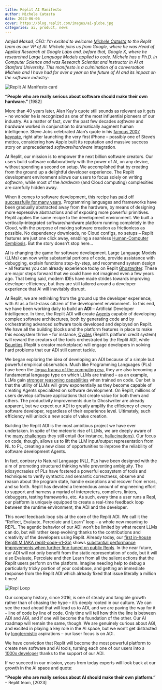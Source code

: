 ```yaml
---
title: Replit AI Manifesto
author: Michele Catasta
date: 2023-06-06
cover: https://blog.replit.com/images/ai-globe.jpg 
categories: ai, product, news
---
```


_Amjad Masad, CEO: I'm excited to welcome [Michele Catasta](https://www.linkedin.com/in/pirroh/) to the Replit team as our VP of AI. Michele joins us from Google, where he was Head of Applied Research at Google Labs and, before that, Google X, where he researched Large Language Models applied to code. Michele has a Ph.D. in Computer Science and was Research Scientist and Instructor in AI at Stanford University. This manifesto is a culmination of a conversation Michele and I have had for over a year on the future of AI and its impact on the software industry:_

![Replit AI Manifesto card](https://blog.replit.com/images/ai-globe.jpg)

**“People who are really serious about software should make their own hardware.”** [1982]

More than 40 years later, Alan Kay’s quote still sounds as relevant as it gets – no wonder he is recognized as one of the most influential pioneers of our industry. As a matter of fact, over the past few decades _software_ and _hardware_ worked in conjunction to dramatically augment human intelligence. 
Steve Jobs celebrated Alan’s quote in his [famous 2007 keynote](https://www.youtube.com/watch?v=XAfTXYa36f4), right after launching the very first iPhone – possibly one of Steve’s mottos, considering how Apple built its reputation and massive success story on unprecedented _software/hardware_ integration.

At Replit, our mission is to empower the next billion software creators. Our users build software collaboratively with the power of AI, on any device, without spending a second on setup. We accomplished that by creating from the ground up a delightful developer experience. The Replit development environment allows our users to focus solely on writing _software_, while most of the _hardware_ (and Cloud computing) complexities are carefully hidden away.

When it comes to software development, this recipe has [paid off successfully for many years](https://blog.replit.com/holistic). Programming languages and frameworks have been gradually abstracted away from the hardware, by means of designing more expressive abstractions and of exposing more powerful primitives. Replit applies the same recipe to the development environment. We built a vertically-integrated software/hardware platform running completely in the Cloud, with the purpose of making software creation as frictionless as possible. No dependency downloads, no Cloud configs, no setups – Replit features are just one click away, enabling a seamless [Human-Computer Symbiosis](https://groups.csail.mit.edu/medg/people/psz/Licklider.html). But the story doesn’t stop here…

AI is changing the game for software development. Large Language Models (LLMs) can now write substantial portions of code, provide assistance with debugging, explain functions step-by-step, and recommend system design – all features you can already experience today on Replit [Ghostwriter](https://replit.com/site/ghostwriter). These are major steps forward that we could have not imagined even a few years ago. That being said, modern IDEs have made strides towards improving developer efficiency, but they are still tailored around a developer experience that AI will inevitably disrupt.

At Replit, we are rethinking from the ground up the developer experience, with AI as a first-class citizen of the development environment. To this end, we have been working daily to build an **ADI** – Artificial Developer Intelligence. In time, the Replit ADI will create [Agents](https://ai.googleblog.com/2022/11/react-synergizing-reasoning-and-acting.html) capable of developing complex software architectures, both by generating code and by orchestrating advanced software tools developed and deployed on Replit. We have all the building blocks and the platform features in place to make this ecosystem thrive – for instance, [Cycles](https://docs.replit.com/cycles/about-cycles) (Replit’s platform credit system) will reward the creators of the tools orchestrated by the Replit ADI, while [Bounties](https://replit.com/bounties) (Replit's creator marketplace) will engage developers in solving hard problems that our ADI still cannot tackle.

We began exploring the idea of developing an ADI because of a simple but powerful empirical observation. Much like Programming Languages (PLs) have been the [lingua franca of the computing era](https://a16z.com/2011/08/20/why-software-is-eating-the-world/), they are also becoming a fundamental language type on which LLMs are trained – as an example, LLMs gain [stronger reasoning capabilities](https://arxiv.org/abs/2210.07128) when trained on code. Our bet is that the utility of LLMs will grow exponentially as they become capable of creating Agents specialized on software development. On Replit, millions of users develop software applications that create value for both them and others. The productivity improvements due to Ghostwriter are already apparent, but we expect our ADI to greatly amplify the efficiency of every software developer, regardless of their experience level. Ultimately, such efficiency will unlock a new scale of value creation.

Building the Replit ADI is the most ambitious project we have ever undertaken. In spite of the meteoric rise of LLMs, we are deeply aware of the [many challenges](https://huyenchip.com/2023/04/11/llm-engineering.html) they still entail (for instance, [hallucinations](https://en.wikipedia.org/wiki/Hallucination_(artificial_intelligence))). Our focus on code, though, allows us to lift the LLM input/output representation from NL to PL, creating a new class of opportunities to improve the reliability of software development Agents.

In fact, contrary to Natural Language (NL), PLs have been designed with the aim of promoting structured thinking while preventing ambiguity. The idiosyncrasies of PLs have fostered a powerful ecosystem of tools and techniques to verify syntactic and semantic correctness, observe and reason about the program state, handle exceptions and recover from errors, and so forth. Replit has devoted a tremendous amount of engineering effort to support and harness a myriad of interpreters, compilers, linters, debuggers, testing frameworks, etc. As such, every time a user runs a Repl, our platform is uniquely equipped to create a real-time feedback loop between the runtime environment, the ADI and the developer.

This novel feedback loop sits at the core of the Replit ADI. We call it the “Reflect, Evaluate, Percolate and Learn” loop – a whole new meaning to REPL. The agentic behavior of our ADI won’t be limited by what recent LLMs can do, but will rather keep evolving thanks to the contributions and creativity of the developers using Replit. Already today, our [first in-house ReplitLM (AKA replit-code-v1-3b)](https://twitter.com/pirroh/status/1653586734641471490?s=20) shows  [substantial performance improvements when further fine-tuned on public Repls](https://twitter.com/swyx/status/1650989632413401089?s=20). In the near future, our ADI will not only benefit from the static representation of code, but it will also Evaluate, Percolate and then Learn from all the salient actions that the Replit users perform on the platform. Imagine needing help to debug a particularly tricky portion of your codebase, and getting an immediate response from the Replit ADI which already fixed that issue literally a million times!

![Repl Loop](https://blog.replit.com/images/repl_loop.png)

Our company history, since 2016, is one of steady and tangible growth rather than of chasing the hype – it’s deeply rooted in our culture. We can see the road ahead that will lead us to ADI, and we are paving the way for it – line of code by line of code. Only time will tell how thin the line is between ADI and AGI, and if one will become the foundation of the other. Our AI roadmap will remain the same, though. We are genuinely curious about AGI, and excited in playing a key role in the AI space, but we won’t get distracted by [longtermistic](https://en.wikipedia.org/wiki/Longtermism) aspirations – our laser focus is on ADI.

We have conviction that Replit will become the most powerful platform to create new software and AI tools, turning each one of our users into a [1000x developer](https://www.youtube.com/watch?v=ji5rdhzT53o) thanks to the support of our ADI.

If we succeed in our mission, years from today experts will look back at our growth in the AI space and quote:

**“People who are really serious about AI should make their own platform.”** – Replit team, [2023]
